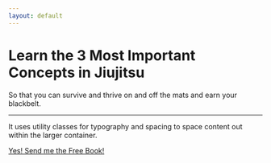 ```yaml
---
layout: default
---
```


<div class="jumbotron">
  <h1 class="display-4">Learn the 3 Most Important Concepts in Jiujitsu</h1>
  <p class="lead">So that you can survive and thrive on and off the mats and earn your blackbelt.</p>
  <hr class="my-4">
  <p>It uses utility classes for typography and spacing to space content out within the larger container.</p>
  <p class="lead">
    <a class="btn btn-primary btn-lg" href="/optin/" role="button">Yes! Send me the Free Book!</a>
  </p>
</div>
